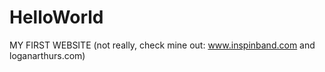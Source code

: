 # HelloWorld
MY FIRST WEBSITE (not really, check mine out: www.inspinband.com and loganarthurs.com)
